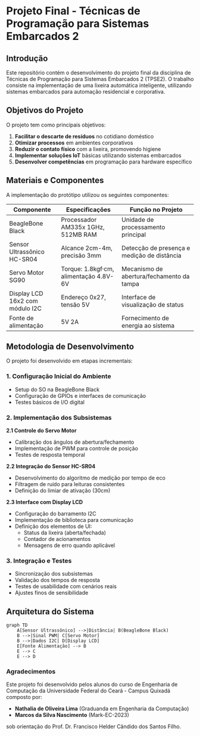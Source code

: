 # Projeto Final - Técnicas de Programação para Sistemas Embarcados 2

## Introdução
Este repositório contém o desenvolvimento do projeto final da disciplina de Técnicas de Programação para Sistemas Embarcados 2 (TPSE2). O trabalho consiste na implementação de uma lixeira automática inteligente, utilizando sistemas embarcados para automação residencial e corporativa.

## Objetivos do Projeto
O projeto tem como principais objetivos:

1. **Facilitar o descarte de resíduos** no cotidiano doméstico
2. **Otimizar processos** em ambientes corporativos
3. **Reduzir o contato físico** com a lixeira, promovendo higiene
4. **Implementar soluções IoT** básicas utilizando sistemas embarcados
5. **Desenvolver competências** em programação para hardware específico

## Materiais e Componentes
A implementação do protótipo utilizou os seguintes componentes:

| Componente | Especificações | Função no Projeto |
|------------|----------------|-------------------|
| BeagleBone Black | Processador AM335x 1GHz, 512MB RAM | Unidade de processamento principal |
| Sensor Ultrassônico HC-SR04 | Alcance 2cm-4m, precisão 3mm | Detecção de presença e medição de distância |
| Servo Motor SG90 | Torque: 1.8kgf·cm, alimentação 4.8V-6V | Mecanismo de abertura/fechamento da tampa |
| Display LCD 16x2 com módulo I2C | Endereço 0x27, tensão 5V | Interface de visualização de status |
| Fonte de alimentação | 5V 2A | Fornecimento de energia ao sistema |

## Metodologia de Desenvolvimento
O projeto foi desenvolvido em etapas incrementais:

### 1. Configuração Inicial do Ambiente
- Setup do SO na BeagleBone Black
- Configuração de GPIOs e interfaces de comunicação
- Testes básicos de I/O digital

### 2. Implementação dos Subsistemas
**2.1 Controle do Servo Motor**
- Calibração dos ângulos de abertura/fechamento
- Implementação de PWM para controle de posição
- Testes de resposta temporal

**2.2 Integração do Sensor HC-SR04**
- Desenvolvimento do algoritmo de medição por tempo de eco
- Filtragem de ruído para leituras consistentes
- Definição do limiar de ativação (30cm)

**2.3 Interface com Display LCD**
- Configuração do barramento I2C
- Implementação de biblioteca para comunicação
- Definição dos elementos de UI:
  - Status da lixeira (aberta/fechada)
  - Contador de acionamentos
  - Mensagens de erro quando aplicável

### 3. Integração e Testes
- Sincronização dos subsistemas
- Validação dos tempos de resposta
- Testes de usabilidade com cenários reais
- Ajustes finos de sensibilidade

## Arquitetura do Sistema
```mermaid
graph TD
    A[Sensor Ultrassônico] -->|Distância| B(BeagleBone Black)
    B -->|Sinal PWM| C[Servo Motor]
    B -->|Dados I2C| D[Display LCD]
    E[Fonte Alimentação] --> B
    E --> C
    E --> D
```
### Agradecimentos  
Este projeto foi desenvolvido pelos alunos do curso de Engenharia de Computação da Universidade Federal do Ceará - Campus Quixadá composto por:  

- **Nathalia de Oliveira Lima** (Graduanda em Engenharia da Computação)  
- **Marcos da Silva Nascimento** (Mark-EC-2023)  

sob orientação do Prof. Dr. Francisco Helder Cândido dos Santos Filho.
